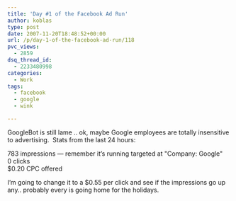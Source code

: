 ```yaml
---
title: 'Day #1 of the Facebook Ad Run'
author: koblas
type: post
date: 2007-11-20T18:48:52+00:00
url: /p/day-1-of-the-facebook-ad-run/118
pvc_views:
  - 2859
dsq_thread_id:
  - 2233480998
categories:
  - Work
tags:
  - facebook
  - google
  - wink

---
```

GoogleBot is still lame .. ok, maybe Google employees are totally insensitive to advertising.&#160; Stats from the last 24 hours:

783 impressions &#8212; remember it&#8217;s running targeted at "Company: Google"   
0 clicks   
$0.20 CPC offered

I&#8217;m going to change it to a $0.55 per click and see if the impressions go up any.. probably every is going home for the holidays.
